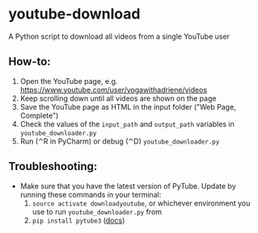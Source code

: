 # youtube-download
 A Python script to download all videos from a single YouTube user

## How-to:
1. Open the YouTube page, e.g. https://www.youtube.com/user/yogawithadriene/videos
1. Keep scrolling down until all videos are shown on the page
1. Save the YouTube page as HTML in the input folder ("Web Page, Complete")
1. Check the values of the `input_path` and `output_path` variables in `youtube_downloader.py`
1. Run (⌃R in PyCharm) or debug (⌃D) `youtube_downloader.py`

## Troubleshooting:
* Make sure that you have the latest version of PyTube. Update by running these commands in your terminal:
  1. `source activate downloadyoutube`, or whichever environment you use to run `youtube_downloader.py` from
  1. `pip install pytube3` ([docs](https://python-pytube.readthedocs.io/en/latest/user/install.html))